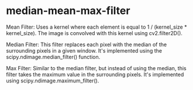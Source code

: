 # median-mean-max-filter

Mean Filter: Uses a kernel where each element is equal to 1 / (kernel_size * kernel_size). The image is convolved with this kernel using cv2.filter2D().

Median Filter: This filter replaces each pixel with the median of the surrounding pixels in a given window. It's implemented using the scipy.ndimage.median_filter() function.

Max Filter: Similar to the median filter, but instead of using the median, this filter takes the maximum value in the surrounding pixels. It's implemented using scipy.ndimage.maximum_filter().
